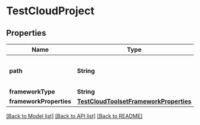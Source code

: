 # TestCloudProject

## Properties
Name | Type | Description | Notes
------------ | ------------- | ------------- | -------------
**path** | **String** | The path to the TestCloud project | 
**frameworkType** | **String** |  | 
**frameworkProperties** | [**TestCloudToolsetFrameworkProperties**](TestCloudToolsetFrameworkProperties.md) |  | [optional] 

[[Back to Model list]](../README.md#documentation-for-models) [[Back to API list]](../README.md#documentation-for-api-endpoints) [[Back to README]](../README.md)


